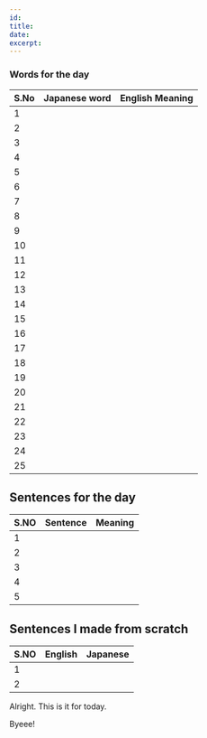 ```yaml
---
id:
title:
date:
excerpt:
---
```


### Words for the day

| S.No | Japanese word | English Meaning |
| :--- | :------------ | :-------------- |
| 1    |               |                 |
| 2    |               |                 |
| 3    |               |                 |
| 4    |               |                 |
| 5    |               |                 |
| 6    |               |                 |
| 7    |               |                 |
| 8    |               |                 |
| 9    |               |                 |
| 10   |               |                 |
| 11   |               |                 |
| 12   |               |                 |
| 13   |               |                 |
| 14   |               |                 |
| 15   |               |                 |
| 16   |               |                 |
| 17   |               |                 |
| 18   |               |                 |
| 19   |               |                 |
| 20   |               |                 |
| 21   |               |                 |
| 22   |               |                 |
| 23   |               |                 |
| 24   |               |                 |
| 25   |               |                 |

## Sentences for the day

| S.NO | Sentence | Meaning |
| :--- | :------- | :------ |
| 1    |          |         |
| 2    |          |         |
| 3    |          |         |
| 4    |          |         |
| 5    |          |         |

## Sentences I made from scratch

| S.NO | English | Japanese |
| :--- | :------ | :------- |
| 1    |         |          |
| 2    |         |          |

Alright. This is it for today.

Byeee!
